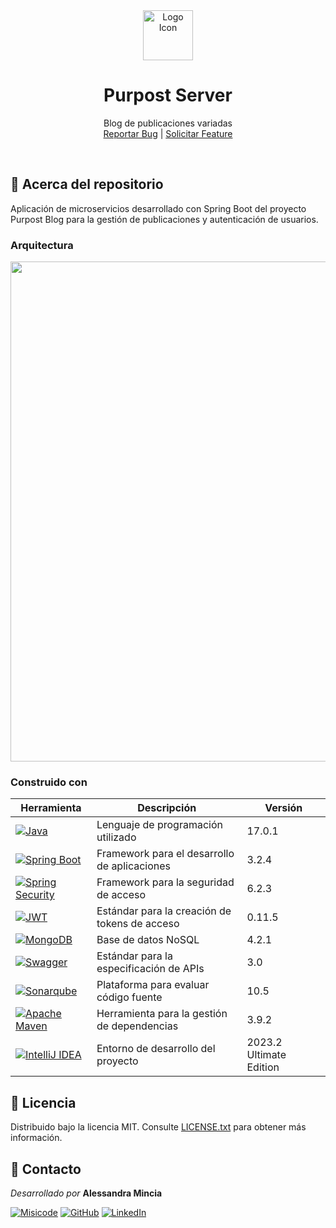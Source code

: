 <!-- PROJECT PRESENTATION -->
<div align="center">
  <a href="https://github.com/misicode/PurPost_Blog-Server">
    <img src="https://cdn-icons-png.freepik.com/256/9611/9611314.png" alt="Logo Icon" width="80" height="80">
  </a>

  <h1 align="center">Purpost Server</h1>

  <p align="center">
    <span>Blog de publicaciones variadas</span><br>
    <a href="https://github.com/misicode/Purpost_Blog-Server/issues">Reportar Bug</a>
    |
    <a href="https://github.com/misicode/Purpost_Blog-Server/issues">Solicitar Feature</a>
  </p>
</div><br>


<!-- ABOUT THE PROJECT -->
## 📖 Acerca del repositorio

Aplicación de microservicios desarrollado con Spring Boot del proyecto Purpost Blog para la gestión de publicaciones y autenticación de usuarios.

### Arquitectura
<img src="https://github.com/misicode/Purpost_Blog-Server/assets/88341114/493107e7-b804-49fe-8216-cd606b3821b3" width=800 />

### Construido con

| Herramienta                                                    | Descripción                                   | Versión                 |
|----------------------------------------------------------------| --------------------------------------------- | ----------------------- |
| [![Java][java-badge]][java-url]                                | Lenguaje de programación utilizado            | 17.0.1                  |
| [![Spring Boot][springboot-badge]][springboot-url]             | Framework para el desarrollo de aplicaciones  | 3.2.4                   |
| [![Spring Security][springsecurity-badge]][springsecurity-url] | Framework para la seguridad de acceso         | 6.2.3                   |
| [![JWT][jwt-badge]][jwt-url]                                   | Estándar para la creación de tokens de acceso | 0.11.5                  |
| [![MongoDB][mongodb-badge]][mongodb-url]                       | Base de datos NoSQL                           | 4.2.1                   |
| [![Swagger][swagger-badge]][swagger-url]                       | Estándar para la especificación de APIs       | 3.0                     |
| [![Sonarqube][sonarqube-badge]][sonarqube-url]                 | Plataforma para evaluar código fuente         | 10.5                    |
| [![Apache Maven][maven-badge]][maven-url]                      | Herramienta para la gestión de dependencias   | 3.9.2                   |
| [![IntelliJ IDEA][intellijidea-badge]][intellijidea-url]       | Entorno de desarrollo del proyecto            | 2023.2 Ultimate Edition |


<!-- LICENSE -->
## 💼 Licencia

Distribuido bajo la licencia MIT. Consulte [LICENSE.txt][license-url] para obtener más información.


<!-- CONTACT -->
## 🌸 Contacto

_Desarrollado por_ **Alessandra Mincia**

[![Misicode][misicode-badge]][misicode-url]
[![GitHub][github-badge]][github-url]
[![LinkedIn][linkedin-badge]][linkedin-url]


<!-- MARKDOWN LINKS -->
[java-badge]: https://img.shields.io/badge/java-%23ED8B00.svg?style=for-the-badge&logo=openjdk&logoColor=white
[java-url]: https://dev.java
[springboot-badge]: https://img.shields.io/badge/Spring_Boot-F2F4F9?style=for-the-badge&logo=spring-boot
[springboot-url]: https://spring.io/projects/spring-boot/
[springsecurity-badge]: https://img.shields.io/badge/Spring_Security-6DB33F?style=for-the-badge&logo=Spring-Security&logoColor=white
[springsecurity-url]: https://spring.io/projects/spring-security/
[jwt-badge]: https://img.shields.io/badge/JWT-black?style=for-the-badge&logo=JSON%20web%20tokens
[jwt-url]: https://jwt.io
[mongodb-badge]: https://img.shields.io/badge/MongoDB-4EA94B?style=for-the-badge&logo=mongodb&logoColor=white
[mongodb-url]: https://www.mongodb.com/es/what-is-mongodb
[swagger-badge]: https://img.shields.io/badge/-Swagger-%23Clojure?style=for-the-badge&logo=swagger&logoColor=white
[swagger-url]: https://swagger.io/specification/
[sonarqube-badge]: https://img.shields.io/badge/SonarQube-black?style=for-the-badge&logo=sonarqube&logoColor=4E9BCD
[sonarqube-url]: https://docs.sonarqube.org/latest/
[maven-badge]: https://img.shields.io/badge/Maven-C71A36?style=for-the-badge&logo=Apache%20Maven&logoColor=white
[maven-url]: https://maven.apache.org
[intellijidea-badge]: https://img.shields.io/badge/IntelliJ_IDEA-000000.svg?style=for-the-badge&logo=intellij-idea&logoColor=white
[intellijidea-url]: https://www.jetbrains.com/idea/download/
[license-url]: ./LICENSE.txt
[misicode-badge]: https://img.shields.io/badge/misicode-C020FF?logo=githubsponsors&logoColor=fff
[misicode-url]: https://misicode.netlify.app/
[github-badge]: https://img.shields.io/badge/Github-272727?logo=github&logoColor=fff
[github-url]: https://github.com/misicode
[linkedin-badge]: https://img.shields.io/badge/LinkedIn-0A66C2?logo=linkedin&logoColor=fff
[linkedin-url]: https://www.linkedin.com/in/misicode